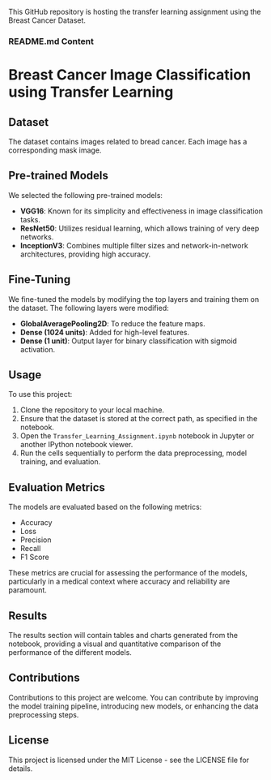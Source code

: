 This GitHub repository is hosting the transfer learning assignment using the Breast Cancer Dataset.
### README.md Content


# Breast Cancer Image Classification using Transfer Learning

## Dataset

The dataset contains images related to bread cancer. Each image has a corresponding mask image.

## Pre-trained Models

We selected the following pre-trained models:

- **VGG16**: Known for its simplicity and effectiveness in image classification tasks.
- **ResNet50**: Utilizes residual learning, which allows training of very deep networks.
- **InceptionV3**: Combines multiple filter sizes and network-in-network architectures, providing high accuracy.

## Fine-Tuning

We fine-tuned the models by modifying the top layers and training them on the dataset. The following layers were modified:

- **GlobalAveragePooling2D**: To reduce the feature maps.
- **Dense (1024 units)**: Added for high-level features.
- **Dense (1 unit)**: Output layer for binary classification with sigmoid activation.

## Usage

To use this project:

1. Clone the repository to your local machine.
2. Ensure that the dataset is stored at the correct path, as specified in the notebook.
3. Open the `Transfer_Learning_Assignment.ipynb` notebook in Jupyter or another IPython notebook viewer.
4. Run the cells sequentially to perform the data preprocessing, model training, and evaluation.

## Evaluation Metrics

The models are evaluated based on the following metrics:

- Accuracy
- Loss
- Precision
- Recall
- F1 Score

These metrics are crucial for assessing the performance of the models, particularly in a medical context where accuracy and reliability are paramount.

## Results

The results section will contain tables and charts generated from the notebook, providing a visual and quantitative comparison of the performance of the different models.

## Contributions

Contributions to this project are welcome. You can contribute by improving the model training pipeline, introducing new models, or enhancing the data preprocessing steps.

## License

This project is licensed under the MIT License - see the LICENSE file for details.
